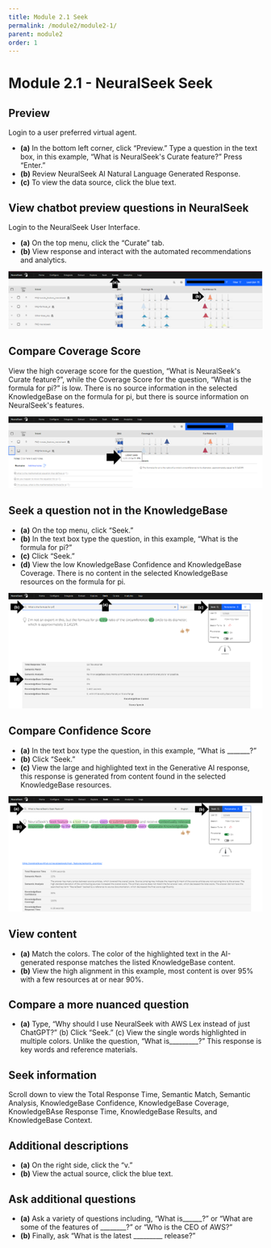 ```yaml
---
title: Module 2.1 Seek
permalink: /module2/module2-1/
parent: module2
order: 1
---
```


# Module 2.1 - NeuralSeek Seek

## Preview

Login to a user preferred virtual agent.
- **(a)** In the bottom left corner, click “Preview.” Type a question in the text box, in this example, “What is NeuralSeek's Curate feature?” Press “Enter.” 
- **(b)** Review NeuralSeek AI Natural Language Generated Response. 
- **(c)** To view the data source, click the blue text.

## View chatbot preview questions in NeuralSeek

Login to the NeuralSeek User Interface. 
- **(a)** On the top menu, click the “Curate” tab. 
- **(b)** View response and interact with the automated recommendations and analytics.

![image2.1.2](images/image2.1.2.png)

## Compare Coverage Score

View the high coverage score for the question, “What is NeuralSeek's Curate feature?”, while the Coverage Score for the question, “What is the formula for pi?” is low. There is no source information in the selected KnowledgeBase on the formula for pi, but there is source information on NeuralSeek's features.

![image2.1.3](images/image2.1.3.png)

## Seek a question not in the KnowledgeBase

- **(a)** On the top menu, click “Seek.” 
- **(b)** In the text box type the question, in this example, “What is the formula for pi?” 
- **(c)** Click “Seek.” 
- **(d)** View the low KnowledgeBase Confidence and KnowledgeBase Coverage. There is no content in the selected KnowledgeBase resources on the formula for pi. 

![image2.1.4](images/image2.1.4.png)

## Compare Confidence Score

- **(a)** In the text box type the question, in this example, “What is _______?” 
- **(b)** Click “Seek.” 
- **(c)** View the large and highlighted text in the Generative AI response, this response is generated from content found in the selected KnowledgeBase resources.

![image2.1.5](images/image2.1.5.png)

## View content

- **(a)** Match the colors. The color of the highlighted text in the AI-generated response matches the listed KnowledgeBase content. 
- **(b)** View the high alignment in this example, most content is over 95% with a few resources at or near 90%.

## Compare a more nuanced question

- **(a)** Type, “Why should I use NeuralSeek with AWS Lex instead of just ChatGPT?” 
(b) Click “Seek.” 
(c) View the single words highlighted in multiple colors. Unlike the question, “What is_________?” This response is key words and reference materials.

## Seek information

Scroll down to view the Total Response Time, Semantic Match, Semantic Analysis, KnowledgeBase Confidence, KnowledgeBase Coverage, KnowledgeBAse Response Time, KnowledgeBase Results, and KnowledgeBase Context.

## Additional descriptions

- **(a)** On the right side, click the “v.” 
- **(b)** View the actual source, click the blue text.

## Ask additional questions

- **(a)** Ask a variety of questions including, “What is______?” or “What are some of the features of ________?” or “Who is the CEO of AWS?” 
- **(b)** Finally, ask “What is the latest _________ release?”
